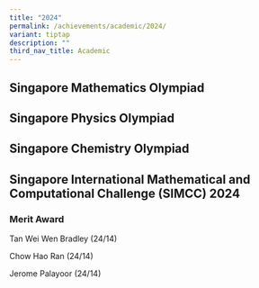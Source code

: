 ```yaml
---
title: "2024"
permalink: /achievements/academic/2024/
variant: tiptap
description: ""
third_nav_title: Academic
---
```

<p></p>
<p></p>
<h2>Singapore Mathematics Olympiad</h2>
<p></p>
<p></p>
<h2>Singapore Physics Olympiad</h2>
<p></p>
<p></p>
<h2>Singapore Chemistry Olympiad</h2>
<p></p>
<p></p>
<h2>Singapore International Mathematical and Computational Challenge (SIMCC) 2024</h2>
<h3><strong>Merit Award</strong></h3>
<p>Tan Wei Wen Bradley (24/14)</p>
<p>Chow Hao Ran (24/14)</p>
<p>Jerome Palayoor (24/14)</p>
<p></p>